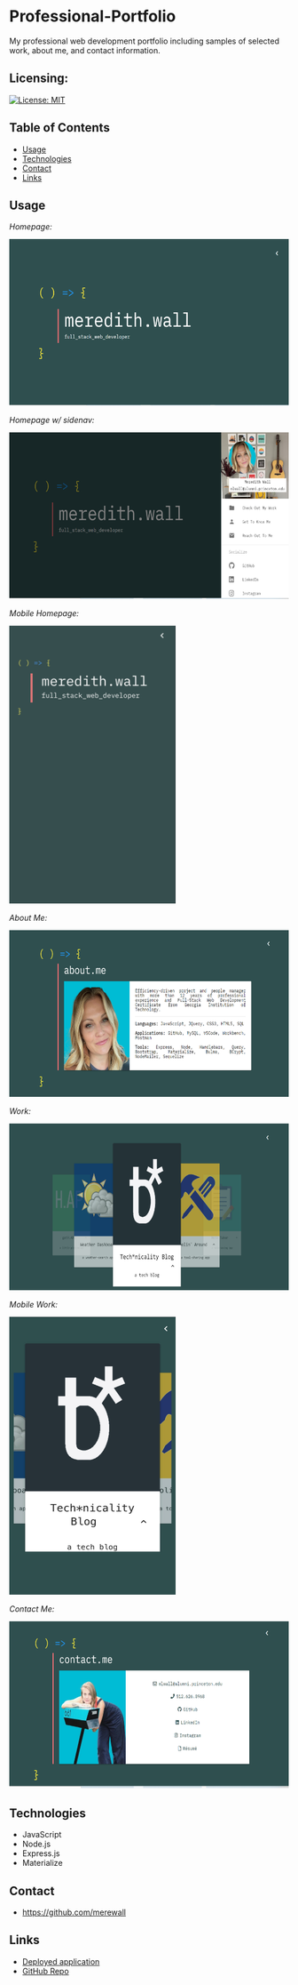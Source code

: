 # Professional-Portfolio

My professional web development portfolio including samples of selected work, about me, and contact information.

## Licensing:

[![License: MIT](https://img.shields.io/badge/License-MIT-yellow.svg)](https://opensource.org/licenses/MIT)

## Table of Contents

- [Usage](#Usage)
- [Technologies](#Technologies)
- [Contact](#Contact)
- [Links](#Links)

## Usage

_Homepage:_

<img src="https://github.com/merewall/Professional-Portfolio/blob/main/public/assets/images/homepage.PNG" alt="desktop view of meredith wall's portfolio homepage" width="600px" height="300px">

_Homepage w/ sidenav:_

<img src="https://github.com/merewall/Professional-Portfolio/blob/main/public/assets/images/homepage-sidenav.PNG" alt="desktop view of meredith wall's portfolio homepage with sidenav" width="600px" height="300px">

_Mobile Homepage:_

<img src="https://github.com/merewall/Professional-Portfolio/blob/main/public/assets/images/mobile-homepage.jpg" alt="mobile view of meredith wall's portfolio homepage" width="300px" height="500px">

_About Me:_

<img src="https://github.com/merewall/Professional-Portfolio/blob/main/public/assets/images/about-me.PNG" alt="desktop view of meredith wall's portfolio about me page" width="600px" height="300px">

_Work:_

<img src="https://github.com/merewall/Professional-Portfolio/blob/main/public/assets/images/work.PNG" alt="desktop view of meredith wall's portfolio work page" width="600px" height="300px">

_Mobile Work:_

<img src="https://github.com/merewall/Professional-Portfolio/blob/main/public/assets/images/mobile-work.jpg" alt="mobile view of meredith wall's portfolio work page" width="300px" height="500px">

_Contact Me:_

<img src="https://github.com/merewall/Professional-Portfolio/blob/main/public/assets/images/contact.PNG" alt="desktop view of meredith wall's portfolio contact me page" width="600px" height="300px">

## Technologies

- JavaScript
- Node.js
- Express.js
- Materialize

## Contact

- https://github.com/merewall

## Links

- [Deployed application](https://meredithwall.herokuapp.com/)
- [GitHub Repo](https://github.com/merewall/Professional-Portfolio)
